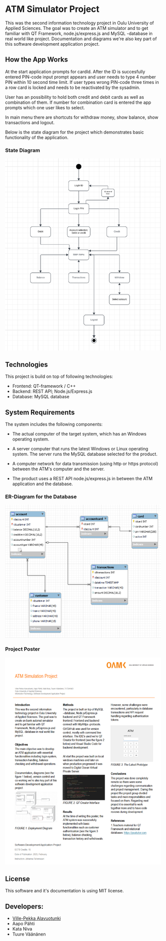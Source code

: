 # ATM Simulator Project
This was the second information technology project in Oulu University of Applied Sciences. The goal was to create an ATM simulator and to get familiar with QT Framework, node.js/express.js and MySQL -database in real world like project. Documentation and diagrams we're also key part of this software development application project.

## How the App Works
At the start application prompts for cardId. After the ID is succesfully entered PIN-code input prompt appears and user needs to type 4 number PIN within 10 second time limit. If user types wrong PIN-code three times in a row card is locked and needs to be reactivated by the sysadmin.

User has an possibility to hold both credit and debit cards as well as combination of them. If number for combination card is entered the app prompts which one user likes to select.

In main menu there are shortcuts for withdraw money, show balance, show transactions and logout.

Below is the state diagram for the project which demonstrates basic functionality of the application.

### State Diagram
![State diagram](state_diagram.png)

## Technologies
This project is build on top of following technologies:
- Frontend: QT-framework / C++
- Backend: REST API; Node.js/Express.js
- Database: MySQL database

## System Requirements
The system includes the following components:

- The actual computer of the target system, which has an Windows operating system.

- A server computer that runs the latest Windows or Linux operating system. The server runs the MySQL database selected for the product.

- A computer network for data transmission (using http or https protocol) between the ATM's computer and the server.

- The product uses a REST API node.js/express.js in between the ATM application and the database.

### ER-Diagram for the Database
![ER-diagram](er-diagram.png)

### Project Poster
![Project Poster](project_poster.png)

## License
This software and it's documentation is using MIT license.

## Developers:
- [Ville-Pekka Alavuotunki](https://github.com/alavuvi)
- Aapo Pähti
- Kata Niva
- Tuure Väänänen